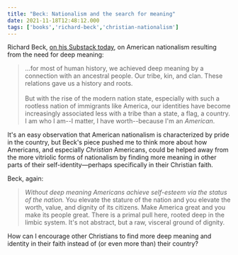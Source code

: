 ```yaml
---
title: "Beck: Nationalism and the search for meaning"
date: 2021-11-18T12:48:12.000
tags: ['books','richard-beck','christian-nationalism']
---
```


Richard Beck, [on his Substack today](https://richardbeck.substack.com/p/deep-meaning-self-esteem-and-nationalism), on American nationalism resulting from the need for deep meaning:

> ...for most of human history, we achieved deep meaning by a connection with an ancestral people. Our tribe, kin, and clan. These relations gave us a history and roots.
> <br/>  
> But with the rise of the modern nation state, especially with such a rootless nation of immigrants like America, our identities have become increasingly associated less with a tribe than a state, a flag, a country. I am who I am--I matter, I have worth--because I'm an _American_.

It's an easy observation that American nationalism is characterized by pride in the country, but Beck's piece pushed me to think more about how Americans, and especially _Christian_ Americans, could be helped away from the more vitriolic forms of nationalism by finding more meaning in other parts of their self-identity—perhaps specifically in their Christian faith.

Beck, again:

> _Without deep meaning Americans achieve self-esteem via the status of the nation._ You elevate the stature of the nation and you elevate the worth, value, and dignity of its citizens. Make America great and you make its people great. There is a primal pull here, rooted deep in the limbic system. It's not abstract, but a raw, visceral ground of dignity.

How can I encourage other Christians to find more deep meaning and identity in their faith instead of (or even more than) their country?
